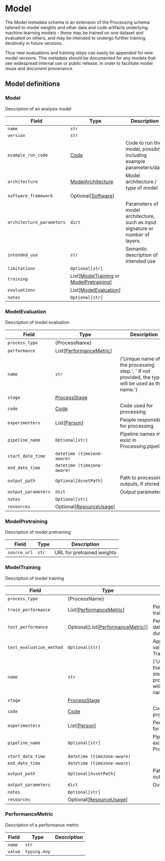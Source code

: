 # Model

The Model metadata schema is an extension of the Processing schema tailored to model weights and other data and code artifacts underlying machine learning models - these may be trained on one dataset and evaluated on others, and may be intended to undergo further training iteratively in future versions.

Thus new evaluations and training steps can easily be appended for new model versions. This metadata should be documented for any models that see widespread internal use or public release, in order to facilitate model reuse and document provenance.

## Model definitions


### Model

Description of an analysis model

| Field | Type | Description |
|-------|------|-------------|
| `name` | `str` |  |
| `version` | `str` |  |
| `example_run_code` | [Code](components/identifiers.md#code) | Code to run the model, possibly including example parameters/data |
| `architecture` | [ModelArchitecture](aind_data_schema_models/system_architecture.md#modelarchitecture) | Model architecture / type of model |
| `software_framework` | Optional[[Software](components/identifiers.md#software)] |  |
| `architecture_parameters` | `dict` | Parameters of model architecture, such as input signature or number of layers. |
| `intended_use` | `str` | Semantic description of intended use |
| `limitations` | `Optional[str]` |  |
| `training` | List[[ModelTraining](#modeltraining) or [ModelPretraining](#modelpretraining)] |  |
| `evaluations` | List[[ModelEvaluation](#modelevaluation)] |  |
| `notes` | `Optional[str]` |  |


### ModelEvaluation

Description of model evaluation

| Field | Type | Description |
|-------|------|-------------|
| `process_type` | {ProcessName} |  |
| `performance` | List[[PerformanceMetric](#performancemetric)] |  |
| `name` | `str` | ('Unique name of the processing step.', ' If not provided, the type will be used as the name.') |
| `stage` | [ProcessStage](processing.md#processstage) |  |
| `code` | [Code](components/identifiers.md#code) | Code used for processing |
| `experimenters` | List[[Person](components/identifiers.md#person)] | People responsible for processing |
| `pipeline_name` | `Optional[str]` | Pipeline names must exist in Processing.pipelines |
| `start_date_time` | `datetime (timezone-aware)` |  |
| `end_date_time` | `datetime (timezone-aware)` |  |
| `output_path` | `Optional[AssetPath]` | Path to processing outputs, if stored. |
| `output_parameters` | `dict` | Output parameters |
| `notes` | `Optional[str]` |  |
| `resources` | Optional[[ResourceUsage](processing.md#resourceusage)] |  |


### ModelPretraining

Description of model pretraining

| Field | Type | Description |
|-------|------|-------------|
| `source_url` | `str` | URL for pretrained weights |


### ModelTraining

Description of model training

| Field | Type | Description |
|-------|------|-------------|
| `process_type` | {ProcessName} |  |
| `train_performance` | List[[PerformanceMetric](#performancemetric)] | Performance on training set |
| `test_performance` | Optional[List[[PerformanceMetric](#performancemetric)]] | Performance on test data, evaluated during training |
| `test_evaluation_method` | `Optional[str]` | Approach to cross-validation or Train/test splitting |
| `name` | `str` | ('Unique name of the processing step.', ' If not provided, the type will be used as the name.') |
| `stage` | [ProcessStage](processing.md#processstage) |  |
| `code` | [Code](components/identifiers.md#code) | Code used for processing |
| `experimenters` | List[[Person](components/identifiers.md#person)] | People responsible for processing |
| `pipeline_name` | `Optional[str]` | Pipeline names must exist in Processing.pipelines |
| `start_date_time` | `datetime (timezone-aware)` |  |
| `end_date_time` | `datetime (timezone-aware)` |  |
| `output_path` | `Optional[AssetPath]` | Path to processing outputs, if stored. |
| `output_parameters` | `dict` | Output parameters |
| `notes` | `Optional[str]` |  |
| `resources` | Optional[[ResourceUsage](processing.md#resourceusage)] |  |


### PerformanceMetric

Description of a performance metric

| Field | Type | Description |
|-------|------|-------------|
| `name` | `str` |  |
| `value` | `typing.Any` |  |
